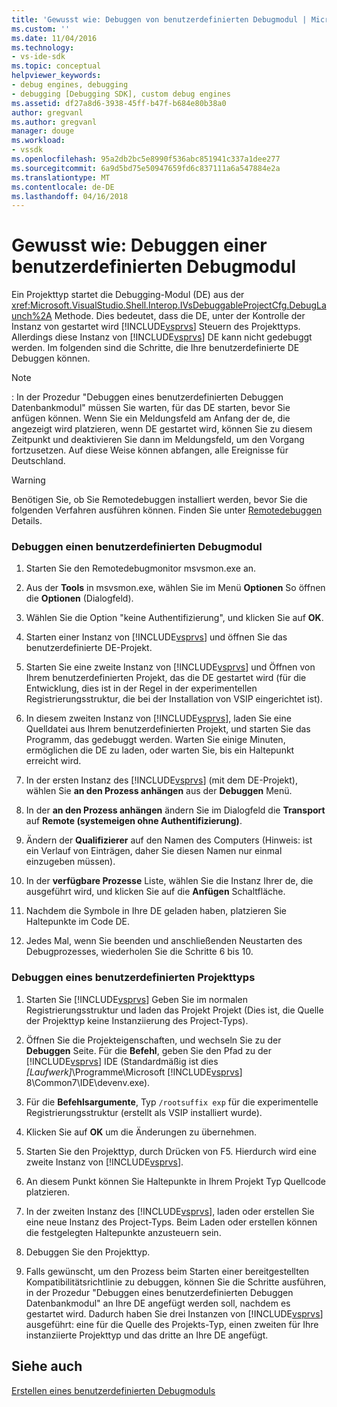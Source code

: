 ```yaml
---
title: 'Gewusst wie: Debuggen von benutzerdefinierten Debugmodul | Microsoft Docs'
ms.custom: ''
ms.date: 11/04/2016
ms.technology:
- vs-ide-sdk
ms.topic: conceptual
helpviewer_keywords:
- debug engines, debugging
- debugging [Debugging SDK], custom debug engines
ms.assetid: df27a8d6-3938-45ff-b47f-b684e80b38a0
author: gregvanl
ms.author: gregvanl
manager: douge
ms.workload:
- vssdk
ms.openlocfilehash: 95a2db2bc5e8990f536abc851941c337a1dee277
ms.sourcegitcommit: 6a9d5bd75e50947659fd6c837111a6a547884e2a
ms.translationtype: MT
ms.contentlocale: de-DE
ms.lasthandoff: 04/16/2018
---
```

# <a name="how-to-debug-a-custom-debug-engine"></a>Gewusst wie: Debuggen einer benutzerdefinierten Debugmodul
Ein Projekttyp startet die Debugging-Modul (DE) aus der <xref:Microsoft.VisualStudio.Shell.Interop.IVsDebuggableProjectCfg.DebugLaunch%2A> Methode. Dies bedeutet, dass die DE, unter der Kontrolle der Instanz von gestartet wird [!INCLUDE[vsprvs](../../code-quality/includes/vsprvs_md.md)] Steuern des Projekttyps. Allerdings diese Instanz von [!INCLUDE[vsprvs](../../code-quality/includes/vsprvs_md.md)] DE kann nicht gedebuggt werden. Im folgenden sind die Schritte, die Ihre benutzerdefinierte DE Debuggen können.  
  
> [!NOTE]
>  : In der Prozedur "Debuggen eines benutzerdefinierten Debuggen Datenbankmodul" müssen Sie warten, für das DE starten, bevor Sie anfügen können. Wenn Sie ein Meldungsfeld am Anfang der de, die angezeigt wird platzieren, wenn DE gestartet wird, können Sie zu diesem Zeitpunkt und deaktivieren Sie dann im Meldungsfeld, um den Vorgang fortzusetzen. Auf diese Weise können abfangen, alle Ereignisse für Deutschland.  
  
> [!WARNING]
>  Benötigen Sie, ob Sie Remotedebuggen installiert werden, bevor Sie die folgenden Verfahren ausführen können. Finden Sie unter [Remotedebuggen](../../debugger/remote-debugging.md) Details.  
  
### <a name="debugging-a-custom-debug-engine"></a>Debuggen einen benutzerdefinierten Debugmodul  
  
1.  Starten Sie den Remotedebugmonitor msvsmon.exe an.  
  
2.  Aus der **Tools** in msvsmon.exe, wählen Sie im Menü **Optionen** So öffnen die **Optionen** (Dialogfeld).  
  
3.  Wählen Sie die Option "keine Authentifizierung", und klicken Sie auf **OK**.  
  
4.  Starten einer Instanz von [!INCLUDE[vsprvs](../../code-quality/includes/vsprvs_md.md)] und öffnen Sie das benutzerdefinierte DE-Projekt.  
  
5.  Starten Sie eine zweite Instanz von [!INCLUDE[vsprvs](../../code-quality/includes/vsprvs_md.md)] und Öffnen von Ihrem benutzerdefinierten Projekt, das die DE gestartet wird (für die Entwicklung, dies ist in der Regel in der experimentellen Registrierungsstruktur, die bei der Installation von VSIP eingerichtet ist).  
  
6.  In diesem zweiten Instanz von [!INCLUDE[vsprvs](../../code-quality/includes/vsprvs_md.md)], laden Sie eine Quelldatei aus Ihrem benutzerdefinierten Projekt, und starten Sie das Programm, das gedebuggt werden. Warten Sie einige Minuten, ermöglichen die DE zu laden, oder warten Sie, bis ein Haltepunkt erreicht wird.  
  
7.  In der ersten Instanz des [!INCLUDE[vsprvs](../../code-quality/includes/vsprvs_md.md)] (mit dem DE-Projekt), wählen Sie **an den Prozess anhängen** aus der **Debuggen** Menü.  
  
8.  In der **an den Prozess anhängen** ändern Sie im Dialogfeld die **Transport** auf **Remote (systemeigen ohne Authentifizierung)**.  
  
9. Ändern der **Qualifizierer** auf den Namen des Computers (Hinweis: ist ein Verlauf von Einträgen, daher Sie diesen Namen nur einmal einzugeben müssen).  
  
10. In der **verfügbare Prozesse** Liste, wählen Sie die Instanz Ihrer de, die ausgeführt wird, und klicken Sie auf die **Anfügen** Schaltfläche.  
  
11. Nachdem die Symbole in Ihre DE geladen haben, platzieren Sie Haltepunkte im Code DE.  
  
12. Jedes Mal, wenn Sie beenden und anschließenden Neustarten des Debugprozesses, wiederholen Sie die Schritte 6 bis 10.  
  
### <a name="debugging-a-custom-project-type"></a>Debuggen eines benutzerdefinierten Projekttyps  
  
1.  Starten Sie [!INCLUDE[vsprvs](../../code-quality/includes/vsprvs_md.md)] Geben Sie im normalen Registrierungsstruktur und laden das Projekt Projekt (Dies ist, die Quelle der Projekttyp keine Instanziierung des Project-Typs).  
  
2.  Öffnen Sie die Projekteigenschaften, und wechseln Sie zu der **Debuggen** Seite. Für die **Befehl**, geben Sie den Pfad zu der [!INCLUDE[vsprvs](../../code-quality/includes/vsprvs_md.md)] IDE (Standardmäßig ist dies *[Laufwerk]*\Programme\Microsoft [!INCLUDE[vsprvs](../../code-quality/includes/vsprvs_md.md)] 8\Common7\IDE\devenv.exe).  
  
3.  Für die **Befehlsargumente**, Typ `/rootsuffix exp` für die experimentelle Registrierungsstruktur (erstellt als VSIP installiert wurde).  
  
4.  Klicken Sie auf **OK** um die Änderungen zu übernehmen.  
  
5.  Starten Sie den Projekttyp, durch Drücken von F5. Hierdurch wird eine zweite Instanz von [!INCLUDE[vsprvs](../../code-quality/includes/vsprvs_md.md)].  
  
6.  An diesem Punkt können Sie Haltepunkte in Ihrem Projekt Typ Quellcode platzieren.  
  
7.  In der zweiten Instanz des [!INCLUDE[vsprvs](../../code-quality/includes/vsprvs_md.md)], laden oder erstellen Sie eine neue Instanz des Project-Typs. Beim Laden oder erstellen können die festgelegten Haltepunkte anzusteuern sein.  
  
8.  Debuggen Sie den Projekttyp.  
  
9. Falls gewünscht, um den Prozess beim Starten einer bereitgestellten Kompatibilitätsrichtlinie zu debuggen, können Sie die Schritte ausführen, in der Prozedur "Debuggen eines benutzerdefinierten Debuggen Datenbankmodul" an Ihre DE angefügt werden soll, nachdem es gestartet wird. Dadurch haben Sie drei Instanzen von [!INCLUDE[vsprvs](../../code-quality/includes/vsprvs_md.md)] ausgeführt: eine für die Quelle des Projekts-Typ, einen zweiten für Ihre instanziierte Projekttyp und das dritte an Ihre DE angefügt.  
  
## <a name="see-also"></a>Siehe auch  
 [Erstellen eines benutzerdefinierten Debugmoduls](../../extensibility/debugger/creating-a-custom-debug-engine.md)